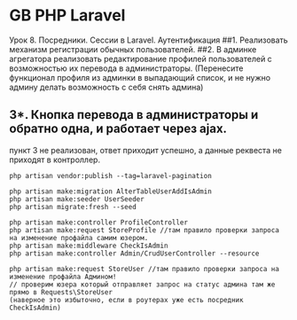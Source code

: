 # GB PHP Laravel
Урок 8. Посредники. Сессии в Laravel. Аутентификация
##1. Реализовать механизм регистрации обычных пользователей.
##2. В админке агрегатора реализовать редактирование профилей пользователей с возможностью их перевода в администраторы. 
(Перенесите функционал профиля из админки в выпадающий список, и не нужно админу делать возможность с себя снять админа) 
## 3*. Кнопка перевода в администраторы и обратно одна, и работает через ajax.
пункт 3 не реализован, ответ приходит успешно, а данные реквеста не приходят в контроллер.

```
php artisan vendor:publish --tag=laravel-pagination

php artisan make:migration AlterTableUserAddIsAdmin
php artisan make:seeder UserSeeder
php artisan migrate:fresh --seed

php artisan make:controller ProfileController
php artisan make:request StoreProfile //там правило проверки запроса на изменение профайла самим юзером.
php artisan make:middleware CheckIsAdmin
php artisan make:controller Admin/CrudUserController --resource

php artisan make:request StoreUser //там правило проверки запроса на изменение профайла Админом!
// проверим юзера который отправляет запрос на статус админа там же прямо в Requests\StoreUser
(наверное это избыточно, если в роутерах уже есть посредник CheckIsAdmin)
```

